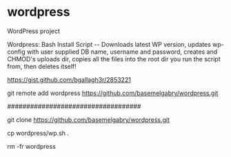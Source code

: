 # wordpress
WordPress project  

Wordpress: Bash Install Script -- Downloads latest WP version, updates wp-config with user supplied DB name, username and password, creates and CHMOD's uploads dir, copies all the files into the root dir you run the script from, then deletes itself!

https://gist.github.com/bgallagh3r/2853221

git remote add wordpress https://github.com/basemelgabry/wordpress.git


###################################

git clone https://github.com/basemelgabry/wordpress.git


cp wordpress/wp.sh .

rm -fr wordpress

